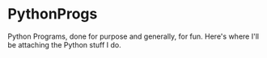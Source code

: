 # PythonProgs
Python Programs, done for purpose and generally, for fun.
Here's where I'll be attaching the Python stuff I do.
